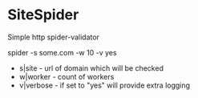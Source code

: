 SiteSpider
==========

Simple http spider-validator

spider -s some.com -w 10 -v yes

- s|site - url of domain which will be checked
- w|worker - count of workers
- v|verbose - if set to "yes" will provide extra logging

